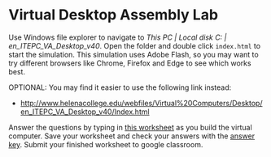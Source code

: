 Virtual Desktop Assembly Lab
============================

Use Windows file explorer to navigate to *This PC | Local disk C: | en_ITEPC_VA_Desktop_v40*. Open the folder and double click `index.html` to start the simulation. This simulation uses Adobe Flash, so you may want to try different browsers like Chrome, Firefox and Edge to see which works best.

OPTIONAL: You may find it easier to use the following link instead:   
+ http://www.helenacollege.edu/webfiles/Virtual%20Computers/Desktop/en_ITEPC_VA_Desktop_v40/Index.html

Answer the questions by typing in [this worksheet](https://github.com/APCSPrinciples/APCSPrinciples.github.io/blob/master/Worksheets/VirtualDesktopAssembly.docx?raw=true) as you build the virtual computer. Save your worksheet and check your answers with the [answer key](https://github.com/APCSPrinciples/APCSPrinciples.github.io/blob/master/Worksheets/VirtualDesktopAssemblyKey.docx?raw=true). Submit your finished worksheet to google classroom.
